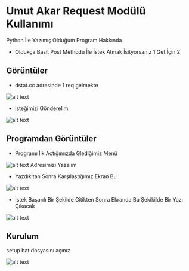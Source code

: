 # Umut Akar Request Modülü Kullanımı

Python İle Yazımış Olduğum Program Hakkında

- Oldukça Basit Post Methodu İle İstek Atmak İsityorsanız 1 Get İçin 2

## Görüntüler

- dstat.cc adresinde 1 req gelmekte

![alt text](https://cdn.discordapp.com/attachments/1066743327426347158/1067423780818931842/Ekran_goruntusu_20230124_154018.png)

- isteğimizi Gönderelim

![alt text](https://cdn.discordapp.com/attachments/1066743327426347158/1067423781053796423/Ekran_goruntusu_20230124_154031.png)

## Programdan Görüntüler

- Programı İlk Açtığımızda Glediğimiz Menü

![alt text](https://cdn.discordapp.com/attachments/1066743327426347158/1067425546931294289/image.png)
Adresimizi Yazalım
  
- Yazdıkıtan Sonra Karşılaştığımız Ekran Bu : 

![alt text](https://cdn.discordapp.com/attachments/1066743327426347158/1067425785113235517/image.png)

- İstek Başarılı Bir Şekilde Gitikten Sonra Ekranda Bu Şekikilde Bir Yazı Çıkacak

![alt text](https://cdn.discordapp.com/attachments/1066743327426347158/1067426188890492948/image.png)

## Kurulum

setup.bat dosyasını açınız

![alt text](https://cdn.discordapp.com/attachments/1066743327426347158/1067424861229682768/image.png)

